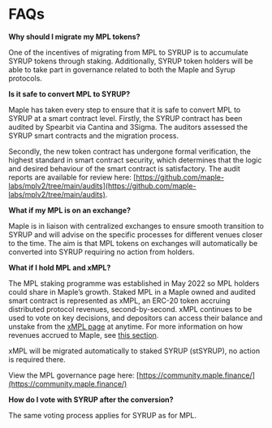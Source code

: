 # FAQs

**Why should I migrate my MPL tokens?**

One of the incentives of migrating from MPL to SYRUP is to accumulate SYRUP tokens through staking. Additionally, SYRUP token holders will be able to take part in governance related to both the Maple and Syrup protocols.&#x20;

**Is it safe to convert MPL to SYRUP?**

Maple has taken every step to ensure that it is safe to convert MPL to SYRUP at a smart contract level. Firstly, the SYRUP contract has been audited by Spearbit via Cantina and 3Sigma. The auditors assessed the SYRUP smart contracts and the migration process.&#x20;

Secondly, the new token contract has undergone formal verification, the highest standard in smart contract security, which determines that the logic and desired behaviour of the smart contract is satisfactory. The audit reports are available for review here: [https://github.com/maple-labs/mplv2/tree/main/audits](https://github.com/maple-labs/mplv2/tree/main/audits).

**What if my MPL is on an exchange?**

Maple is in liaison with centralized exchanges to ensure smooth transition to SYRUP and will advise on the specific processes for different venues closer to the time. The aim is that MPL tokens on exchanges will automatically be converted into SYRUP requiring no action from holders.

**What if I hold MPL and xMPL?**

The MPL staking programme was established in May 2022 so MPL holders could share in Maple’s growth. Staked MPL in a Maple owned and audited smart contract is represented as xMPL, an ERC-20 token accruing distributed protocol revenues, second-by-second. xMPL continues to be used to vote on key decisions, and depositors can access their balance and unstake from the [xMPL page](https://app.maple.finance/#/xmpl) at anytime. For more information on how revenues accrued to Maple, see [this section](maple-token-holders/what-fees-are-shared-with-mpl-holders.md).

xMPL will be migrated automatically to staked SYRUP (stSYRUP), no action is required there.&#x20;

View the MPL governance page here: [https://community.maple.finance/](https://community.maple.finance/)

**How do I vote with SYRUP after the conversion?**

The same voting process applies for SYRUP as for MPL.
